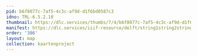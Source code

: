```yaml
---
pid: b6f8077c-7af5-4c3c-af9d-d1f6bd0587c3
idno: TRL-6.5.2.10
thumbnail: https://dlc.services/thumbs/7/4/b6f8077c-7af5-4c3c-af9d-d1f6bd0587c3/full/400,339/0/default.jpg
manifest: https://dlc.services/iiif-resource/delft/string1string2string3/kaartenproject-2007/TRL-6.5.2.10
order: '386'
layout: map
collection: kaartenproject
---
```

